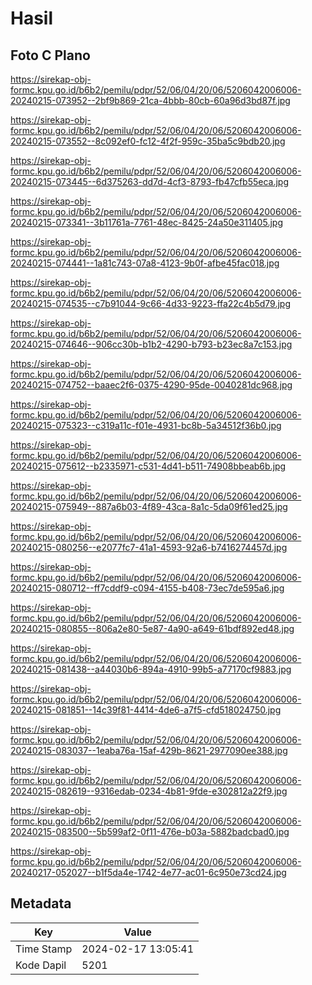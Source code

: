 # Hasil

## Foto C Plano

https://sirekap-obj-formc.kpu.go.id/b6b2/pemilu/pdpr/52/06/04/20/06/5206042006006-20240215-073952--2bf9b869-21ca-4bbb-80cb-60a96d3bd87f.jpg

https://sirekap-obj-formc.kpu.go.id/b6b2/pemilu/pdpr/52/06/04/20/06/5206042006006-20240215-073552--8c092ef0-fc12-4f2f-959c-35ba5c9bdb20.jpg

https://sirekap-obj-formc.kpu.go.id/b6b2/pemilu/pdpr/52/06/04/20/06/5206042006006-20240215-073445--6d375263-dd7d-4cf3-8793-fb47cfb55eca.jpg

https://sirekap-obj-formc.kpu.go.id/b6b2/pemilu/pdpr/52/06/04/20/06/5206042006006-20240215-073341--3b11761a-7761-48ec-8425-24a50e311405.jpg

https://sirekap-obj-formc.kpu.go.id/b6b2/pemilu/pdpr/52/06/04/20/06/5206042006006-20240215-074441--1a81c743-07a8-4123-9b0f-afbe45fac018.jpg

https://sirekap-obj-formc.kpu.go.id/b6b2/pemilu/pdpr/52/06/04/20/06/5206042006006-20240215-074535--c7b91044-9c66-4d33-9223-ffa22c4b5d79.jpg

https://sirekap-obj-formc.kpu.go.id/b6b2/pemilu/pdpr/52/06/04/20/06/5206042006006-20240215-074646--906cc30b-b1b2-4290-b793-b23ec8a7c153.jpg

https://sirekap-obj-formc.kpu.go.id/b6b2/pemilu/pdpr/52/06/04/20/06/5206042006006-20240215-074752--baaec2f6-0375-4290-95de-0040281dc968.jpg

https://sirekap-obj-formc.kpu.go.id/b6b2/pemilu/pdpr/52/06/04/20/06/5206042006006-20240215-075323--c319a11c-f01e-4931-bc8b-5a34512f36b0.jpg

https://sirekap-obj-formc.kpu.go.id/b6b2/pemilu/pdpr/52/06/04/20/06/5206042006006-20240215-075612--b2335971-c531-4d41-b511-74908bbeab6b.jpg

https://sirekap-obj-formc.kpu.go.id/b6b2/pemilu/pdpr/52/06/04/20/06/5206042006006-20240215-075949--887a6b03-4f89-43ca-8a1c-5da09f61ed25.jpg

https://sirekap-obj-formc.kpu.go.id/b6b2/pemilu/pdpr/52/06/04/20/06/5206042006006-20240215-080256--e2077fc7-41a1-4593-92a6-b7416274457d.jpg

https://sirekap-obj-formc.kpu.go.id/b6b2/pemilu/pdpr/52/06/04/20/06/5206042006006-20240215-080712--ff7cddf9-c094-4155-b408-73ec7de595a6.jpg

https://sirekap-obj-formc.kpu.go.id/b6b2/pemilu/pdpr/52/06/04/20/06/5206042006006-20240215-080855--806a2e80-5e87-4a90-a649-61bdf892ed48.jpg

https://sirekap-obj-formc.kpu.go.id/b6b2/pemilu/pdpr/52/06/04/20/06/5206042006006-20240215-081438--a44030b6-894a-4910-99b5-a77170cf9883.jpg

https://sirekap-obj-formc.kpu.go.id/b6b2/pemilu/pdpr/52/06/04/20/06/5206042006006-20240215-081851--14c39f81-4414-4de6-a7f5-cfd518024750.jpg

https://sirekap-obj-formc.kpu.go.id/b6b2/pemilu/pdpr/52/06/04/20/06/5206042006006-20240215-083037--1eaba76a-15af-429b-8621-2977090ee388.jpg

https://sirekap-obj-formc.kpu.go.id/b6b2/pemilu/pdpr/52/06/04/20/06/5206042006006-20240215-082619--9316edab-0234-4b81-9fde-e302812a22f9.jpg

https://sirekap-obj-formc.kpu.go.id/b6b2/pemilu/pdpr/52/06/04/20/06/5206042006006-20240215-083500--5b599af2-0f11-476e-b03a-5882badcbad0.jpg

https://sirekap-obj-formc.kpu.go.id/b6b2/pemilu/pdpr/52/06/04/20/06/5206042006006-20240217-052027--b1f5da4e-1742-4e77-ac01-6c950e73cd24.jpg


## Metadata

| Key        | Value               |
| ---------- | ------------------- |
| Time Stamp | 2024-02-17 13:05:41 |
| Kode Dapil | 5201                |



